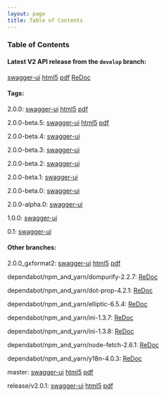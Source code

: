 ```yaml
---
layout: page
title: Table of Contents
---
```

### Table of Contents
#### Latest V2 API release from the `develop` branch:
[swagger-ui](swagger-ui?url=../preview/develop/docs/web_deploy/swagger.json)
[html5](preview/develop/docs/html5/index.html)
[pdf](preview/develop/docs/pdf/index.pdf)
[ReDoc](preview/develop/docs/index.html)

#### Tags: 

2.0.0: 
[swagger-ui](swagger-ui?url=../preview/2.0.0/docs/web_deploy/swagger.json)
[html5](preview/2.0.0/docs/html5/index.html)
[pdf](preview/2.0.0/docs/pdf/index.pdf)

2.0.0-beta.5: 
[swagger-ui](swagger-ui?url=../preview/2.0.0-beta.5/docs/web_deploy/swagger.json)
[html5](preview/2.0.0-beta.5/docs/html5/index.html)
[pdf](preview/2.0.0-beta.5/docs/pdf/index.pdf)

2.0.0-beta.4: 
[swagger-ui](swagger-ui?url=../preview/2.0.0-beta.4/docs/web_deploy/swagger.json)

2.0.0-beta.3: 
[swagger-ui](swagger-ui?url=../preview/2.0.0-beta.3/docs/web_deploy/swagger.json)

2.0.0-beta.2: 
[swagger-ui](swagger-ui?url=../preview/2.0.0-beta.2/docs/web_deploy/swagger.json)

2.0.0-beta.1: 
[swagger-ui](swagger-ui?url=../preview/2.0.0-beta.1/docs/web_deploy/swagger.json)

2.0.0-beta.0: 
[swagger-ui](swagger-ui?url=../preview/2.0.0-beta.0/docs/web_deploy/swagger.json)

2.0.0-alpha.0: 
[swagger-ui](swagger-ui?url=../preview/2.0.0-alpha.0/docs/web_deploy/swagger.json)

1.0.0: 
[swagger-ui](swagger-ui?url=../preview/1.0.0/docs/web_deploy/swagger.json)

0.1: 
[swagger-ui](swagger-ui?url=../preview/0.1/docs/web_deploy/swagger.json)

#### Other branches:

2.0.0_gxformat2: 
[swagger-ui](swagger-ui?url=../preview/2.0.0_gxformat2/docs/web_deploy/swagger.json)
[html5](preview/2.0.0_gxformat2/docs/html5/index.html)
[pdf](preview/2.0.0_gxformat2/docs/pdf/index.pdf)

dependabot/npm_and_yarn/dompurify-2.2.7: 
[ReDoc](preview/dependabot/npm_and_yarn/dompurify-2.2.7/docs/index.html)

dependabot/npm_and_yarn/dot-prop-4.2.1: 
[ReDoc](preview/dependabot/npm_and_yarn/dot-prop-4.2.1/docs/index.html)

dependabot/npm_and_yarn/elliptic-6.5.4: 
[ReDoc](preview/dependabot/npm_and_yarn/elliptic-6.5.4/docs/index.html)

dependabot/npm_and_yarn/ini-1.3.7: 
[ReDoc](preview/dependabot/npm_and_yarn/ini-1.3.7/docs/index.html)

dependabot/npm_and_yarn/ini-1.3.8: 
[ReDoc](preview/dependabot/npm_and_yarn/ini-1.3.8/docs/index.html)

dependabot/npm_and_yarn/node-fetch-2.6.1: 
[ReDoc](preview/dependabot/npm_and_yarn/node-fetch-2.6.1/docs/index.html)

dependabot/npm_and_yarn/y18n-4.0.3: 
[ReDoc](preview/dependabot/npm_and_yarn/y18n-4.0.3/docs/index.html)

master: 
[swagger-ui](swagger-ui?url=../preview/master/docs/web_deploy/swagger.json)
[html5](preview/master/docs/html5/index.html)
[pdf](preview/master/docs/pdf/index.pdf)

release/v2.0.1: 
[swagger-ui](swagger-ui?url=../preview/release/v2.0.1/docs/web_deploy/swagger.json)
[html5](preview/release/v2.0.1/docs/html5/index.html)
[pdf](preview/release/v2.0.1/docs/pdf/index.pdf)
